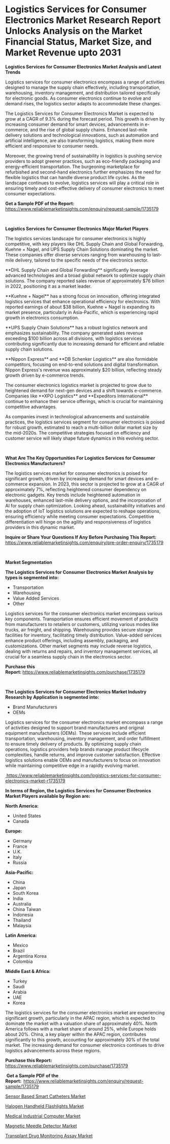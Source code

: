 <p><h1>Logistics Services for Consumer Electronics Market Research Report Unlocks Analysis on the Market Financial Status, Market Size, and Market Revenue upto 2031</h1></p><p><strong>Logistics Services for Consumer Electronics Market Analysis and Latest Trends</strong></p>
<p><p>Logistics services for consumer electronics encompass a range of activities designed to manage the supply chain effectively, including transportation, warehousing, inventory management, and distribution tailored specifically for electronic goods. As consumer electronics continue to evolve and demand rises, the logistics sector adapts to accommodate these changes.</p><p>The Logistics Services for Consumer Electronics Market is expected to grow at a CAGR of 9.3% during the forecast period. This growth is driven by increasing consumer demand for smart devices, advancements in e-commerce, and the rise of global supply chains. Enhanced last-mile delivery solutions and technological innovations, such as automation and artificial intelligence, are also transforming logistics, making them more efficient and responsive to consumer needs.</p><p>Moreover, the growing trend of sustainability in logistics is pushing service providers to adopt greener practices, such as eco-friendly packaging and energy-efficient transportation. The burgeoning marketplace for refurbished and second-hand electronics further emphasizes the need for flexible logistics that can handle diverse product life cycles. As the landscape continues to evolve, logistics services will play a critical role in ensuring timely and cost-effective delivery of consumer electronics to meet consumer expectations.</p></p>
<p><strong>Get a Sample PDF of the Report:&nbsp;</strong> <a href="https://www.reliablemarketinsights.com/enquiry/request-sample/1735179?utm_campaign=1589&utm_medium=2&utm_source=Github&utm_content=ia&utm_term=13102024&utm_id=logistics-services-for-consumer-electronics">https://www.reliablemarketinsights.com/enquiry/request-sample/1735179</a></p>
<p>&nbsp;</p>
<p><strong>Logistics Services for Consumer Electronics Major Market Players</strong></p>
<p><p>The logistics services landscape for consumer electronics is highly competitive, with key players like DHL Supply Chain and Global Forwarding, Kuehne + Nagel, and UPS Supply Chain Solutions dominating the market. These companies offer diverse services ranging from warehousing to last-mile delivery, tailored to the specific needs of the electronics sector.</p><p>**DHL Supply Chain and Global Forwarding** significantly leverage advanced technologies and a broad global network to optimize supply chain solutions. The company reported sales revenue of approximately $76 billion in 2022, positioning it as a market leader.</p><p>**Kuehne + Nagel** has a strong focus on innovation, offering integrated logistics services that enhance operational efficiency for electronics. With reported earnings of about $38 billion, Kuehne + Nagel is expanding its market presence, particularly in Asia-Pacific, which is experiencing rapid growth in electronics consumption.</p><p>**UPS Supply Chain Solutions** has a robust logistics network and emphasizes sustainability. The company generated sales revenue exceeding $100 billion across all divisions, with logistics services contributing significantly due to increasing demand for efficient and reliable supply chain solutions.</p><p>**Nippon Express** and **DB Schenker Logistics** are also formidable competitors, focusing on end-to-end solutions and digital transformation. Nippon Express's revenue was approximately $20 billion, reflecting steady growth driven by e-commerce trends.</p><p>The consumer electronics logistics market is projected to grow due to heightened demand for next-gen devices and a shift towards e-commerce. Companies like **XPO Logistics** and **Expeditors International** continue to enhance their service offerings, which is crucial for maintaining competitive advantages.</p><p>As companies invest in technological advancements and sustainable practices, the logistics services segment for consumer electronics is poised for robust growth, estimated to reach a multi-billion dollar market size by the mid-2020s. The competitive strategies focused on efficiency and customer service will likely shape future dynamics in this evolving sector.</p></p>
<p>&nbsp;</p>
<p><strong>What Are The Key Opportunities For Logistics Services for Consumer Electronics Manufacturers?</strong></p>
<p><p>The logistics services market for consumer electronics is poised for significant growth, driven by increasing demand for smart devices and e-commerce expansion. In 2023, this sector is projected to grow at a CAGR of approximately 7%, reflecting heightened consumer dependency on electronic gadgets. Key trends include heightened automation in warehouses, enhanced last-mile delivery options, and the incorporation of AI for supply chain optimization. Looking ahead, sustainability initiatives and the adoption of IoT logistics solutions are expected to reshape operations, ensuring efficiency while meeting consumer expectations. Competitive differentiation will hinge on the agility and responsiveness of logistics providers in this dynamic market.</p></p>
<p><strong>Inquire or Share Your Questions If Any Before Purchasing This Report:</strong> <a href="https://www.reliablemarketinsights.com/enquiry/pre-order-enquiry/1735179?utm_campaign=1589&utm_medium=2&utm_source=Github&utm_content=ia&utm_term=13102024&utm_id=logistics-services-for-consumer-electronics">https://www.reliablemarketinsights.com/enquiry/pre-order-enquiry/1735179</a></p>
<p>&nbsp;</p>
<p><strong>Market Segmentation</strong></p>
<p><strong>The Logistics Services for Consumer Electronics Market Analysis by types is segmented into:</strong></p>
<p><ul><li>Transportation</li><li>Warehousing</li><li>Value Added Services</li><li>Other</li></ul></p>
<p><p>Logistics services for the consumer electronics market encompass various key components. Transportation ensures efficient movement of products from manufacturers to retailers or customers, utilizing various modes like trucks, air freight, and shipping. Warehousing provides secure storage facilities for inventory, facilitating timely distribution. Value-added services enhance product offerings, including assembly, packaging, and customizations. Other market segments may include reverse logistics, dealing with returns and repairs, and inventory management services, all crucial for a seamless supply chain in the electronics sector.</p></p>
<p><strong>Purchase this Report:&nbsp;</strong><a href="https://www.reliablemarketinsights.com/purchase/1735179?utm_campaign=1589&utm_medium=2&utm_source=Github&utm_content=ia&utm_term=13102024&utm_id=logistics-services-for-consumer-electronics">https://www.reliablemarketinsights.com/purchase/1735179</a></p>
<p>&nbsp;</p>
<p><strong>The Logistics Services for Consumer Electronics Market Industry Research by Application is segmented into:</strong></p>
<p><ul><li>Brand Manufacturers</li><li>OEMs</li></ul></p>
<p><p>Logistics services for the consumer electronics market encompass a range of activities designed to support brand manufacturers and original equipment manufacturers (OEMs). These services include efficient transportation, warehousing, inventory management, and order fulfillment to ensure timely delivery of products. By optimizing supply chain operations, logistics providers help brands manage product lifecycle complexities, handle returns, and improve customer satisfaction. Effective logistics solutions enable OEMs and manufacturers to focus on innovation while maintaining competitive edge in a rapidly evolving market.</p></p>
<p><a href="https://www.reliablemarketinsights.com/logistics-services-for-consumer-electronics-market-r1735179?utm_campaign=1589&utm_medium=2&utm_source=Github&utm_content=ia&utm_term=13102024&utm_id=logistics-services-for-consumer-electronics">&nbsp;https://www.reliablemarketinsights.com/logistics-services-for-consumer-electronics-market-r1735179</a></p>
<p><strong>In terms of Region, the Logistics Services for Consumer Electronics Market Players available by Region are:</strong></p>
<p>
    <p> <strong> North America: </strong>
        <ul>
            <li>United States</li>
            <li>Canada</li>
        </ul>
        </p> 
    <p> <strong> Europe: </strong>
        <ul>
            <li>Germany</li>
            <li>France</li>
            <li>U.K.</li>
            <li>Italy</li>
            <li>Russia</li>
        </ul>
        </p> 
    <p> <strong> Asia-Pacific: </strong>
        <ul>
            <li>China</li>
            <li>Japan</li>
            <li>South Korea</li>
            <li>India</li>
            <li>Australia</li>
            <li>China Taiwan</li>
            <li>Indonesia</li>
            <li>Thailand</li>
            <li>Malaysia</li>
        </ul>
        </p> 
    <p> <strong> Latin America: </strong>
        <ul>
            <li>Mexico</li>
            <li>Brazil</li>
            <li>Argentina Korea</li>
            <li>Colombia</li>
        </ul>
        </p> 
    <p> <strong> Middle East & Africa: </strong>
        <ul>
            <li>Turkey</li>
            <li>Saudi</li>
            <li>Arabia</li>
            <li>UAE</li>
            <li>Korea</li>
        </ul>
    </p>
    </p>
<p><p>The logistics services for the consumer electronics market are experiencing significant growth, particularly in the APAC region, which is expected to dominate the market with a valuation share of approximately 40%. North America follows with a market share of around 25%, while Europe holds about 20%. China, a key player within the APAC region, contributes significantly to this growth, accounting for approximately 30% of the total market. The increasing demand for consumer electronics continues to drive logistics advancements across these regions.</p></p>
<p><strong>Purchase this Report: </strong><a href="https://www.reliablemarketinsights.com/purchase/1735179?utm_campaign=1589&utm_medium=2&utm_source=Github&utm_content=ia&utm_term=13102024&utm_id=logistics-services-for-consumer-electronics">https://www.reliablemarketinsights.com/purchase/1735179</a></p>
<p>&nbsp;<strong>Get a Sample PDF of the Report:&nbsp;&nbsp;</strong><a href="https://www.reliablemarketinsights.com/enquiry/request-sample/1735179?utm_campaign=1589&utm_medium=2&utm_source=Github&utm_content=ia&utm_term=13102024&utm_id=logistics-services-for-consumer-electronics">https://www.reliablemarketinsights.com/enquiry/request-sample/1735179</a></p>
<p><strong></strong></p>
<p><p><a href="https://www.linkedin.com/pulse/emerging-trends-sensor-based-smart-catheters-market-detailed-gyxrf?utm_campaign=1589&utm_medium=2&utm_source=Github&utm_content=ia&utm_term=13102024&utm_id=logistics-services-for-consumer-electronics">Sensor Based Smart Catheters Market</a></p><p><a href="https://www.linkedin.com/pulse/halogen-handheld-flashlights-market-size-share-competitive-landscape-gkz1e?utm_campaign=1589&utm_medium=2&utm_source=Github&utm_content=ia&utm_term=13102024&utm_id=logistics-services-for-consumer-electronics">Halogen Handheld Flashlights Market</a></p><p><a href="https://www.linkedin.com/pulse/global-medical-industrial-computer-market-trends-innovations-fgybc?utm_campaign=1589&utm_medium=2&utm_source=Github&utm_content=ia&utm_term=13102024&utm_id=logistics-services-for-consumer-electronics">Medical Industrial Computer Market</a></p><p><a href="https://www.linkedin.com/pulse/magnetic-meedle-detector-market-evolution-global-trends-regional-eu0de?utm_campaign=1589&utm_medium=2&utm_source=Github&utm_content=ia&utm_term=13102024&utm_id=logistics-services-for-consumer-electronics">Magnetic Meedle Detector Market</a></p><p><a href="https://www.linkedin.com/pulse/emerging-trends-transplant-drug-monitoring-assay-market-apoec?utm_campaign=1589&utm_medium=2&utm_source=Github&utm_content=ia&utm_term=13102024&utm_id=logistics-services-for-consumer-electronics">Transplant Drug Monitoring Assay Market</a></p></p>